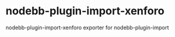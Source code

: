 nodebb-plugin-import-xenforo
============================

nodebb-plugin-import-xenforo exporter for nodebb-plugin-import
